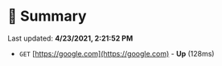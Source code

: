 # 📖 Summary
Last updated: **4/23/2021, 2:21:52 PM**

- `GET` [https://google.com](https://google.com) - **Up** (128ms)
